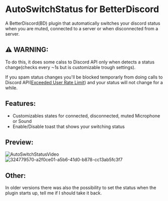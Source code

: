 # AutoSwitchStatus for BetterDiscord
A BetterDiscord(BD) plugin that automatically switches your discord status when you are muted, connected to a server or when disconnected from a server.

## ⚠️ WARNING:
To do this, it does some calss to Discord API only when detects a status change(checks every ⁓1s but is customizable trough settings).

If you spam status changes you'll be blocked temporarly from doing calls to Discord API([Exceeded User Rate Limit](https://discord.com/developers/docs/topics/rate-limits)) and your status will not change for a while.

## Features:
- Customizables states for connected, disconnected, muted Microphone or Sound
- Enable/Disable toast that shows your switching status

## Preview:
![AutoSwitchStatusVideo](https://github.com/nicola02nb/AutoSwitchStatus/assets/61830443/d084eeb0-dcfa-4f2c-b221-7e6597a5f7ee)
![324779570-a2f0ce01-a5b6-41d0-b878-cc13ab5fc3f7](https://github.com/nicola02nb/BetterDiscord-Stuff/assets/61830443/c1ecb206-c274-4f90-822d-f641217c26e1)

## Other:
In older versions there was also the possibility to set the status when the plugin starts up, tell me if I should take it back.
